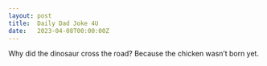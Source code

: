 ```yaml
---
layout: post
title:  Daily Dad Joke 4U
date:   2023-04-08T00:00:00Z
---
```

Why did the dinosaur cross the road? Because the chicken wasn’t born yet.
